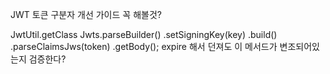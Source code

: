 JWT 토큰 구분자 개선 가이드
꼭 해볼것?

JwtUtil.getClass
Jwts.parseBuilder()
.setSigningKey(key)
.build()
.parseClaimsJws(token)
.getBody();
expire 해서 던져도 이 메서드가 변조되어있는지 검증한다?
